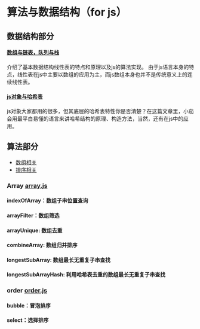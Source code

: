 # 算法与数据结构（for js）

## 数据结构部分

#### [数组与链表，队列与栈](/数组与链表，堆栈与队列.md)

介绍了基本数据结构线性表的特点和原理以及js的算法实现。
由于js语言本身的特点，线性表在js中主要以数组的应用为主，而js数组本身也并不是传统意义上的连续线性表。

#### [js对象与哈希表](/js对象与哈希表.md)

js对象大家都用的很多，但其底层的哈希表特性你是否清楚？在这篇文章里，小茄会用最平白易懂的语言来讲哈希结构的原理、构造方法，当然，还有在js中的应用。

## 算法部分

- [数组相关](#array)
- [排序相关](#order)

### Array [array.js](/js/array.js)

#### indexOfArray：数组子串位置查询

#### arrayFilter：数组筛选

#### arrayUnique: 数组去重

#### combineArray: 数组归并排序

#### longestSubArray: 数组最长无重复子串查找

#### longestSubArrayHash: 利用哈希表去重的数组最长无重复子串查找

### order [order.js](/js/order.js)

#### bubble：冒泡排序
#### select：选择排序








